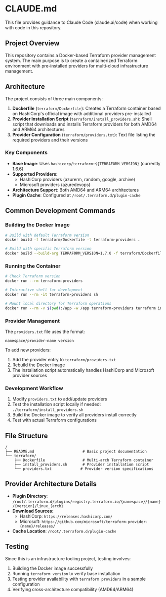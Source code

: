 # CLAUDE.md

This file provides guidance to Claude Code (claude.ai/code) when working with code in this repository.

## Project Overview

This repository contains a Docker-based Terraform provider management system. The main purpose is to create a containerized Terraform environment with pre-installed providers for multi-cloud infrastructure management.

## Architecture

The project consists of three main components:

1. **Dockerfile** (`terraform/Dockerfile`): Creates a Terraform container based on HashiCorp's official image with additional providers pre-installed
2. **Provider Installation Script** (`terraform/install_providers.sh`): Shell script that downloads and installs Terraform providers for both AMD64 and ARM64 architectures
3. **Provider Configuration** (`terraform/providers.txt`): Text file listing the required providers and their versions

### Key Components

- **Base Image**: Uses `hashicorp/terraform:${TERRAFORM_VERSION}` (currently 1.6.6)
- **Supported Providers**: 
  - HashiCorp providers (azurerm, random, google, archive)
  - Microsoft providers (azuredevops)
- **Architecture Support**: Both AMD64 and ARM64 architectures
- **Plugin Cache**: Configured at `/root/.terraform.d/plugin-cache`

## Common Development Commands

### Building the Docker Image
```bash
# Build with default Terraform version
docker build -f terraform/Dockerfile -t terraform-providers .

# Build with specific Terraform version
docker build --build-arg TERRAFORM_VERSION=1.7.0 -f terraform/Dockerfile -t terraform-providers .
```

### Running the Container
```bash
# Check Terraform version
docker run --rm terraform-providers

# Interactive shell for development
docker run --rm -it terraform-providers sh

# Mount local directory for Terraform operations
docker run --rm -v $(pwd):/app -w /app terraform-providers terraform init
```

### Provider Management

The `providers.txt` file uses the format:
```
namespace/provider-name version
```

To add new providers:
1. Add the provider entry to `terraform/providers.txt`
2. Rebuild the Docker image
3. The installation script automatically handles HashiCorp and Microsoft provider sources

### Development Workflow

1. Modify `providers.txt` to add/update providers
2. Test the installation script locally if needed: `./terraform/install_providers.sh`
3. Build the Docker image to verify all providers install correctly
4. Test with actual Terraform configurations

## File Structure

```
/
├── README.md                      # Basic project documentation
└── terraform/
    ├── Dockerfile                 # Multi-arch Terraform container
    ├── install_providers.sh       # Provider installation script
    └── providers.txt             # Provider version specifications
```

## Provider Architecture Details

- **Plugin Directory**: `/root/.terraform.d/plugins/registry.terraform.io/{namespace}/{name}/{version}/linux_{arch}`
- **Download Sources**:
  - HashiCorp: `https://releases.hashicorp.com/`
  - Microsoft: `https://github.com/microsoft/terraform-provider-{name}/releases/`
- **Cache Location**: `/root/.terraform.d/plugin-cache`

## Testing

Since this is an infrastructure tooling project, testing involves:
1. Building the Docker image successfully
2. Running `terraform version` to verify base installation
3. Testing provider availability with `terraform providers` in a sample configuration
4. Verifying cross-architecture compatibility (AMD64/ARM64)